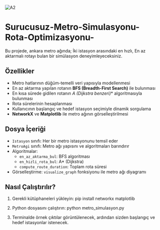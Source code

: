 ![A2](https://github.com/user-attachments/assets/94cd1f2e-dbdf-4beb-a789-0883d00158e7)
# Surucusuz-Metro-Simulasyonu-Rota-Optimizasyonu-
Bu projede, ankara metro ağında; İki istasyon arasındaki en hızlı, En az aktarmalı rotayı bulan bir simülasyon deneyimleyeceksiniz.

## Özellikler

- Metro hatlarının düğüm-temelli veri yapısıyla modellenmesi
- En az aktarma yapılan rotanın **BFS (Breadth-First Search)** ile bulunması
- En kısa sürede gidilen rotanın **A* (Dijkstra benzeri)** algoritmasıyla bulunması
- Rota sürelerinin hesaplanması
- Kullanıcının başlangıç ve hedef istasyon seçimiyle dinamik sorgulama
- **NetworkX** ve **Matplotlib** ile metro ağının görselleştirilmesi

## Dosya İçeriği

- `Istasyon` sınıfı: Her bir metro istasyonunu temsil eder
- `MetroAgi` sınıfı: Metro ağı yapısını ve algoritmaları barındırır
- Algoritmalar:
  - `en_az_aktarma_bul`: BFS algoritması
  - `en_hizli_rota_bul`: A* (Dijkstra)
  - `compute_route_duration`: Toplam rota süresi
- Görselleştirme: `visualize_graph` fonksiyonu ile metro ağı diyagramı


## Nasıl Çalıştırılır?
1. Gerekli kütüphaneleri yükleyin:
pip install networkx matplotlib

2. Python dosyasını çalıştırın:
python metro_simulasyon.py

3. Terminalde örnek çıktılar görüntülenecek, ardından sizden başlangıç ve hedef istasyonlar istenecek.
